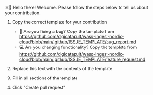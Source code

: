 ⚛👋 Hello there! Welcome. Please follow the steps below to tell us about your contribution.

1. Copy the correct template for your contribution

   - 🐛 Are you fixing a bug? Copy the template from <https://github.com/digicatapult/wasp-ingest-nordic-cloud/blob/main/.github/ISSUE_TEMPLATE/bug_report.md>
   - 💻 Are you changing functionality? Copy the template from <https://github.com/digicatapult/wasp-ingest-nordic-cloud/blob/main/.github/ISSUE_TEMPLATE/feature_request.md>

2. Replace this text with the contents of the template
3. Fill in all sections of the template
4. Click "Create pull request"
